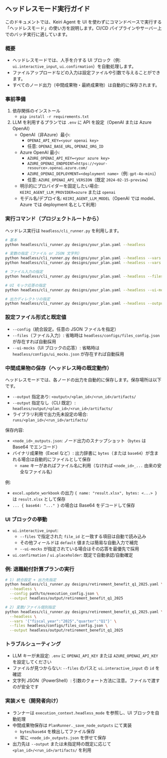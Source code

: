 ## ヘッドレスモード実行ガイド

このドキュメントでは、Keiri Agent を UI を使わずにコマンドベースで実行する「ヘッドレスモード」の使い方を説明します。CI/CD パイプラインやサーバー上でのバッチ実行に適しています。

### 概要

- ヘッドレスモードでは、人手を介する UI ブロック（例: `ui.interactive_input`, `ui.confirmation`）を自動処理します。
- ファイルアップロードなどの入力は設定ファイルや引数で与えることができます。
- すべてのノード出力（中間成果物・最終成果物）は自動的に保存されます。

### 事前準備

1. 依存関係のインストール
   - `pip install -r requirements.txt`
2. LLM を利用するプランでは `.env` に API を設定（OpenAI または Azure OpenAI）
   - OpenAI（非Azure）最小:
     - `OPENAI_API_KEY=<your openai key>`
     - 任意: `OPENAI_BASE_URL`, `OPENAI_ORG_ID`
   - Azure OpenAI 最小:
     - `AZURE_OPENAI_API_KEY=<your azure key>`
     - `AZURE_OPENAI_ENDPOINT=https://<your-resource>.openai.azure.com/`
     - `AZURE_OPENAI_DEPLOYMENT=<deployment name>`（例: `gpt-4o-mini`）
     - 任意: `AZURE_OPENAI_API_VERSION`（既定 `2024-02-15-preview`）
   - 明示的にプロバイダーを固定したい場合: `KEIRI_AGENT_LLM_PROVIDER=azure` または `openai`
   - モデル名/デプロイ名: `KEIRI_AGENT_LLM_MODEL`（OpenAI では model、Azure では deployment 名として利用）

### 実行コマンド（プロジェクトルートから）

ヘッドレス実行は `headless/cli_runner.py` を利用します。

```bash
# 基本
python headless/cli_runner.py designs/your_plan.yaml --headless

# 変数の指定（ファイル or JSON 文字列）
python headless/cli_runner.py designs/your_plan.yaml --headless --vars vars.json
python headless/cli_runner.py designs/your_plan.yaml --headless --vars '{"key":"value"}'

# ファイル入力の指定
python headless/cli_runner.py designs/your_plan.yaml --headless --files headless/configs/files_config.json

# UI モック応答の指定
python headless/cli_runner.py designs/your_plan.yaml --headless --ui-mocks headless/configs/ui_mocks.json

# 出力ディレクトリの指定
python headless/cli_runner.py designs/your_plan.yaml --headless --output headless/output/your_plan
```

### 設定ファイル形式と既定値

- `--config`（統合設定。任意の JSON ファイルを指定）
- `--files`（ファイル入力）: 省略時は `headless/configs/files_config.json` が存在すれば自動採用
- `--ui-mocks`（UI ブロックの応答）: 省略時は `headless/configs/ui_mocks.json` が存在すれば自動採用

### 中間成果物の保存（ヘッドレス時の既定動作）

ヘッドレスモードでは、各ノードの出力を自動的に保存します。保存場所は以下です。

- `--output` 指定あり: `<output>/<plan_id>/<run_id>/artifacts/`
- `--output` 指定なし（CLI 既定）: `headless/output/<plan_id>/<run_id>/artifacts/`
- ライブラリ利用で出力先未設定の場合: `runs/<plan_id>/<run_id>/artifacts/`

保存内容:
- `<node_id>_outputs.json`: ノード出力のスナップショット（`bytes` は Base64 でエンコード）
- バイナリ成果物（Excel など）: 出力辞書に `bytes`（または `base64`）が含まれる場合は自動的にファイルとして保存
  - `name` キーがあればファイル名に利用（なければ `<node_id>_...` 由来の安全なファイル名）

例:
- `excel.update_workbook` の出力 `{ name: "result.xlsx", bytes: <...> }` は `result.xlsx` として保存
- `... { base64: "..." }` の場合は Base64 をデコードして保存

### UI ブロックの挙動

- `ui.interactive_input`:
  - `--files` で指定された `file_id` と一致する項目は自動で読み込み
  - その他フィールドは `default` 値または簡易な自動入力で補完
  - `--ui-mocks` が指定されている場合はその応答を最優先で採用
- `ui.confirmation` / `ui.placeholder`: 既定で自動承認/自動確定

### 例: 退職給付計算プランの実行

```bash
# 1) 統合設定 + 出力先指定
python headless/cli_runner.py designs/retirement_benefit_q1_2025.yaml \
  --headless \
  --config path/to/execution_config.json \
  --output headless/output/retirement_benefit_q1_2025

# 2) 変数/ファイル個別指定
python headless/cli_runner.py designs/retirement_benefit_q1_2025.yaml \
  --headless \
  --vars '{"fiscal_year":"2025","quarter":"Q1"}' \
  --files headless/configs/files_config.json \
  --output headless/output/retirement_benefit_q1_2025
```

### トラブルシューティング

- LLM キーが未設定: `.env` に `OPENAI_API_KEY` または `AZURE_OPENAI_API_KEY` を設定してください
- ファイルが見つからない: `--files` のパスと `ui.interactive_input` の `id` を確認
- 文字列 JSON（PowerShell）: 引数のクォート方法に注意。ファイルで渡すのが安全です

### 実装メモ（開発者向け）

- ランナーは `execution_context.headless_mode` を参照し、UI ブロックを自動処理
- 中間成果物保存は `PlanRunner._save_node_outputs` にて実装
  - `bytes`/`base64` を検出してファイル保存
  - 常に `<node_id>_outputs.json` を併せて保存
- 出力先は `--output` または未指定時の既定に応じて `<plan_id>/<run_id>/artifacts/` を利用
